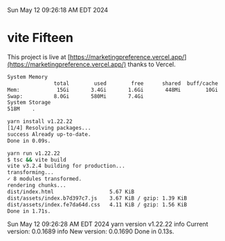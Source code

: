 Sun May 12 09:26:18 AM EDT 2024

# vite Fifteen


This project is live at [https://marketingpreference.vercel.app/](https://marketingpreference.vercel.app/) thanks to Vercel.

```bash
System Memory
               total        used        free      shared  buff/cache   available
Mem:            15Gi       3.4Gi       1.6Gi       448Mi        10Gi        11Gi
Swap:          8.0Gi       580Mi       7.4Gi
System Storage
518M	.
```
```bash
yarn install v1.22.22
[1/4] Resolving packages...
success Already up-to-date.
Done in 0.09s.
```
```bash
yarn run v1.22.22
$ tsc && vite build
vite v3.2.4 building for production...
transforming...
✓ 8 modules transformed.
rendering chunks...
dist/index.html                  5.67 KiB
dist/assets/index.b7d397c7.js    3.67 KiB / gzip: 1.39 KiB
dist/assets/index.fe7da64d.css   4.11 KiB / gzip: 1.56 KiB
Done in 1.71s.
```
Sun May 12 09:26:28 AM EDT 2024
yarn version v1.22.22
info Current version: 0.0.1689
info New version: 0.0.1690
Done in 0.13s.
